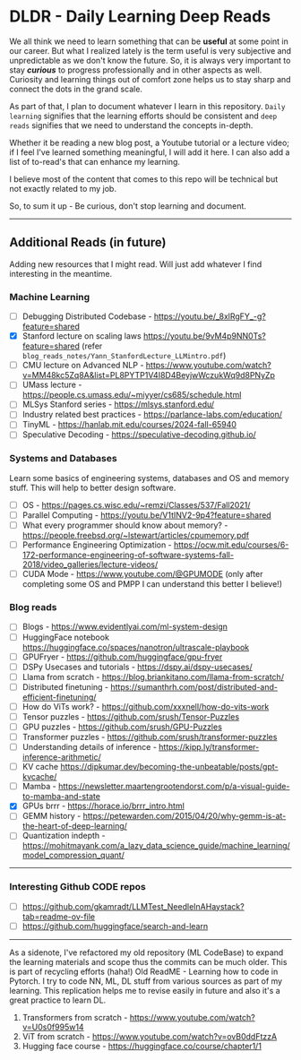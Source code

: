 # DLDR - Daily Learning Deep Reads

We all think we need to learn something that can be <b>useful</b> at some point in our career. But what I realized lately is the term useful is very subjective and unpredictable as we don't know the future. So, it is always very important to stay <b><i>curious</i></b> to progress professionally and in other aspects as well. Curiosity and learning things out of comfort zone helps us to stay sharp and connect the dots in the grand scale. 

As part of that, I plan to document whatever I learn in this repository. `Daily learning` signifies that the learning efforts should be consistent and `deep reads` signifies that we need to understand the concepts in-depth.

Whether it be reading a new blog post, a Youtube tutorial or a lecture video; if I feel I've learned something meaningful, I will add it here. I can also add a list of to-read's that can enhance my learning.

I believe most of the content that comes to this repo will be technical but not exactly related to my job.

So, to sum it up - Be curious, don't stop learning and document.

---

## Additional Reads (in future)
Adding new resources that I might read. Will just add whatever I find interesting in the meantime.

### Machine Learning
- [ ] Debugging Distributed Codebase - https://youtu.be/_8xlRgFY_-g?feature=shared 
- [x] Stanford lecture on scaling laws https://youtu.be/9vM4p9NN0Ts?feature=shared (refer `blog_reads_notes/Yann_StanfordLecture_LLMintro.pdf`)
- [ ] CMU lecture on Advanced NLP - https://www.youtube.com/watch?v=MM48kc5Zq8A&list=PL8PYTP1V4I8D4BeyjwWczukWq9d8PNyZp
- [ ] UMass lecture - https://people.cs.umass.edu/~miyyer/cs685/schedule.html
- [ ] MLSys Stanford series - https://mlsys.stanford.edu/
- [ ] Industry related best practices - https://parlance-labs.com/education/
- [ ] TinyML - https://hanlab.mit.edu/courses/2024-fall-65940
- [ ] Speculative Decoding - https://speculative-decoding.github.io/

### Systems and Databases
Learn some basics of engineering systems, databases and OS and memory stuff. This will help to better design software.

- [ ] OS - https://pages.cs.wisc.edu/~remzi/Classes/537/Fall2021/ 
- [ ] Parallel Computing - https://youtu.be/V1tINV2-9p4?feature=shared 
- [ ] What every programmer should know about memory? - https://people.freebsd.org/~lstewart/articles/cpumemory.pdf 
- [ ] Performance Engineering Optimization - https://ocw.mit.edu/courses/6-172-performance-engineering-of-software-systems-fall-2018/video_galleries/lecture-videos/
- [ ] CUDA Mode - https://www.youtube.com/@GPUMODE (only after completing some OS and PMPP I can understand this better I believe!)

### Blog reads
- [ ] Blogs - https://www.evidentlyai.com/ml-system-design
- [ ] HuggingFace notebook https://huggingface.co/spaces/nanotron/ultrascale-playbook
- [ ] GPUFryer - https://github.com/huggingface/gpu-fryer
- [ ] DSPy Usecases and tutorials - https://dspy.ai/dspy-usecases/
- [ ] Llama from scratch - https://blog.briankitano.com/llama-from-scratch/
- [ ] Distributed finetuning - https://sumanthrh.com/post/distributed-and-efficient-finetuning/
- [ ] How do ViTs work? - https://github.com/xxxnell/how-do-vits-work
- [ ] Tensor puzzles - https://github.com/srush/Tensor-Puzzles
- [ ] GPU puzzles - https://github.com/srush/GPU-Puzzles
- [ ] Transformer puzzles - https://github.com/srush/transformer-puzzles
- [ ] Understanding details of inference - https://kipp.ly/transformer-inference-arithmetic/
- [ ] KV cache https://dipkumar.dev/becoming-the-unbeatable/posts/gpt-kvcache/
- [ ] Mamba - https://newsletter.maartengrootendorst.com/p/a-visual-guide-to-mamba-and-state
- [x] GPUs brrr - https://horace.io/brrr_intro.html
- [ ] GEMM history - https://petewarden.com/2015/04/20/why-gemm-is-at-the-heart-of-deep-learning/
- [ ] Quantization indepth - https://mohitmayank.com/a_lazy_data_science_guide/machine_learning/model_compression_quant/
---

### Interesting Github CODE repos
- [ ] https://github.com/gkamradt/LLMTest_NeedleInAHaystack?tab=readme-ov-file
- [ ] https://github.com/huggingface/search-and-learn

---
As a sidenote, I've refactored my old repository (ML CodeBase) to expand the learning materials and scope thus the commits can be much older. This is part of recycling efforts (haha!) 
Old ReadME - Learning how to code in Pytorch. I try to code NN, ML, DL stuff from various sources as part of my learning. This replication helps me to revise easily in future and also it's a great practice to learn DL.

1. Transformers from scratch - https://www.youtube.com/watch?v=U0s0f995w14
2. ViT from scratch - https://www.youtube.com/watch?v=ovB0ddFtzzA
3. Hugging face course - https://huggingface.co/course/chapter1/1
